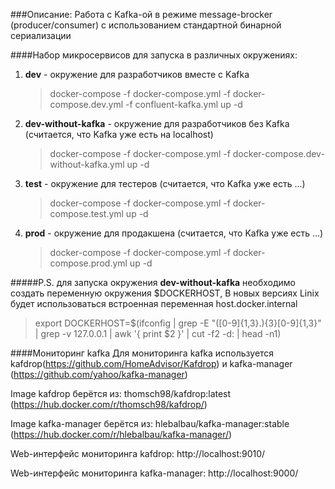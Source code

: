 ###Описание:
Работа с Kafka-ой в режиме message-brocker (producer/consumer) с использованием стандартной бинарной сериализации

####Набор микросервисов для запуска в различных окружениях:

1. **dev** - окружение для разработчиков вместе с Kafka
    >docker-compose -f docker-compose.yml -f docker-compose.dev.yml -f confluent-kafka.yml up -d

2. **dev-without-kafka** - окружение для разработчиков без Kafka (считается, что Kafka уже есть на localhost) 
    >docker-compose -f docker-compose.yml -f docker-compose.dev-without-kafka.yml up -d

3. **test** - окружение для тестеров (считается, что Kafka уже есть ...)
    >docker-compose -f docker-compose.yml -f docker-compose.test.yml up -d

4. **prod** - окружение для продакшена (считается, что Kafka уже есть ...)
    >docker-compose -f docker-compose.yml -f docker-compose.prod.yml up -d


#####P.S. для запуска окружения **dev-without-kafka** необходимо создать переменную окружения $DOCKERHOST,
В новых версиях Linix будет использоваться встроенная переменная host.docker.internal

>export DOCKERHOST=$(ifconfig | grep -E "([0-9]{1,3}\.){3}[0-9]{1,3}" | grep -v 127.0.0.1 | awk '{ print $2 }' | cut -f2 -d: | head -n1)

####Мониторинг kafka
Для мониторинга kafka используется kafdrop(https://github.com/HomeAdvisor/Kafdrop) и kafka-manager (https://github.com/yahoo/kafka-manager)

Image kafdrop берётся из: thomsch98/kafdrop:latest (https://hub.docker.com/r/thomsch98/kafdrop/)

Image kafka-manager берётся из: hlebalbau/kafka-manager:stable (https://hub.docker.com/r/hlebalbau/kafka-manager/)

Web-интерфейс мониторинга kafdrop:  http://localhost:9010/

Web-интерфейс мониторинга kafka-manager: http://localhost:9000/